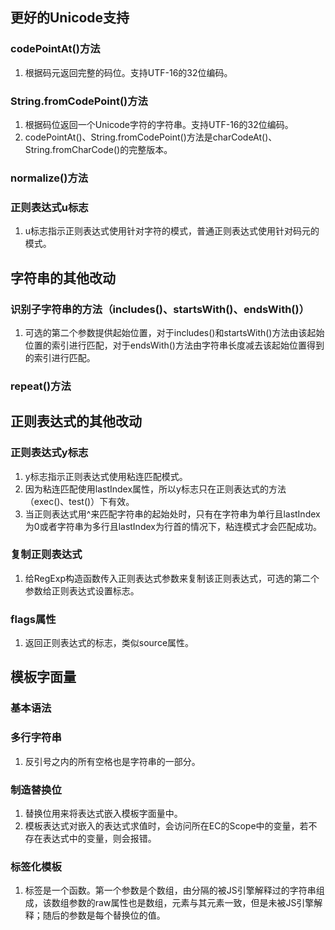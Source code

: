 ## 更好的Unicode支持
### codePointAt()方法
1. 根据码元返回完整的码位。支持UTF-16的32位编码。
### String.fromCodePoint()方法
1. 根据码位返回一个Unicode字符的字符串。支持UTF-16的32位编码。
2. codePointAt()、String.fromCodePoint()方法是charCodeAt()、String.fromCharCode()的完整版本。
### normalize()方法
### 正则表达式u标志
1. u标志指示正则表达式使用针对字符的模式，普通正则表达式使用针对码元的模式。
## 字符串的其他改动
### 识别子字符串的方法（includes()、startsWith()、endsWith()）
1. 可选的第二个参数提供起始位置，对于includes()和startsWith()方法由该起始位置的索引进行匹配，对于endsWith()方法由字符串长度减去该起始位置得到的索引进行匹配。
### repeat()方法
## 正则表达式的其他改动
### 正则表达式y标志
1. y标志指示正则表达式使用粘连匹配模式。
2. 因为粘连匹配使用lastIndex属性，所以y标志只在正则表达式的方法（exec()、test()）下有效。
3. 当正则表达式用^来匹配字符串的起始处时，只有在字符串为单行且lastIndex为0或者字符串为多行且lastIndex为行首的情况下，粘连模式才会匹配成功。
### 复制正则表达式
1. 给RegExp构造函数传入正则表达式参数来复制该正则表达式，可选的第二个参数给正则表达式设置标志。
### flags属性
1. 返回正则表达式的标志，类似source属性。
## 模板字面量
### 基本语法
### 多行字符串
1. 反引号之内的所有空格也是字符串的一部分。
### 制造替换位
1. 替换位用来将表达式嵌入模板字面量中。
2. 模板表达式对嵌入的表达式求值时，会访问所在EC的Scope中的变量，若不存在表达式中的变量，则会报错。
### 标签化模板
1. 标签是一个函数。第一个参数是个数组，由分隔的被JS引擎解释过的字符串组成，该数组参数的raw属性也是数组，元素与其元素一致，但是未被JS引擎解释；随后的参数是每个替换位的值。